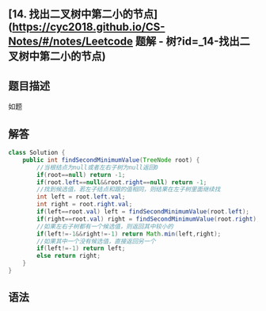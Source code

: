 ## [14. 找出二叉树中第二小的节点](https://cyc2018.github.io/CS-Notes/#/notes/Leetcode 题解 - 树?id=_14-找出二叉树中第二小的节点)

## 题目描述

如题

## 解答



```java
class Solution {
    public int findSecondMinimumValue(TreeNode root) {
        //当根结点为null或者左右子树为null返回0
        if(root==null) return -1;
        if(root.left==null&&root.right==null) return -1;
        //找到候选值，若左子结点和跟的值相同，则结果在左子树里面继续找
        int left = root.left.val;
        int right = root.right.val;
        if(left==root.val) left = findSecondMinimumValue(root.left);
        if(right==root.val) right = findSecondMinimumValue(root.right);
        //如果左右子树都有一个候选值，则返回其中较小的
        if(left!=-1&&right!=-1) return Math.min(left,right);
        //如果其中一个没有候选值，直接返回另一个
        if(left!=-1) return left;
        else return right;
    }
}
```

## 语法